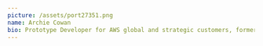 ```yaml
---
picture: /assets/port27351.png
name: Archie Cowan
bio: Prototype Developer for AWS global and strategic customers, former ITHAKA/JSTOR Chief Architect. Generative AI builder. Aspiring to do everything.
---
```

